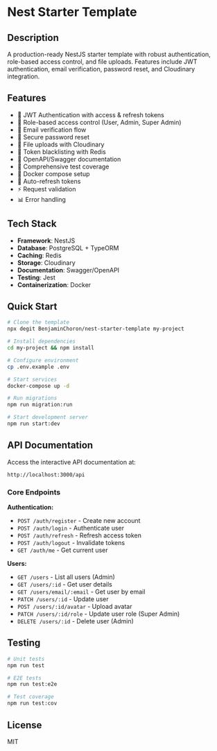 # Nest Starter Template

## Description

A production-ready NestJS starter template with robust authentication, role-based access control, and file uploads. Features include JWT authentication, email verification, password reset, and Cloudinary integration.

## Features

- 🔐 JWT Authentication with access & refresh tokens
- 👥 Role-based access control (User, Admin, Super Admin)
- 📧 Email verification flow
- 🔑 Secure password reset
- 📁 File uploads with Cloudinary
- 🚫 Token blacklisting with Redis
- 📝 OpenAPI/Swagger documentation
- 🧪 Comprehensive test coverage
- 🐳 Docker compose setup
- 🔄 Auto-refresh tokens
- ⚡ Request validation
- 📊 Error handling

## Tech Stack

- **Framework**: NestJS
- **Database**: PostgreSQL + TypeORM
- **Caching**: Redis
- **Storage**: Cloudinary
- **Documentation**: Swagger/OpenAPI
- **Testing**: Jest
- **Containerization**: Docker

## Quick Start

```bash
# Clone the template
npx degit BenjaminChoron/nest-starter-template my-project

# Install dependencies
cd my-project && npm install

# Configure environment
cp .env.example .env

# Start services
docker-compose up -d

# Run migrations
npm run migration:run

# Start development server
npm run start:dev
```

## API Documentation

Access the interactive API documentation at:

```
http://localhost:3000/api
```

### Core Endpoints

**Authentication:**

- `POST /auth/register` - Create new account
- `POST /auth/login` - Authenticate user
- `POST /auth/refresh` - Refresh access token
- `POST /auth/logout` - Invalidate tokens
- `GET /auth/me` - Get current user

**Users:**

- `GET /users` - List all users (Admin)
- `GET /users/:id` - Get user details
- `GET /users/email/:email` - Get user by email
- `PATCH /users/:id` - Update user
- `POST /users/:id/avatar` - Upload avatar
- `PATCH /users/:id/role` - Update user role (Super Admin)
- `DELETE /users/:id` - Delete user (Admin)

## Testing

```bash
# Unit tests
npm run test

# E2E tests
npm run test:e2e

# Test coverage
npm run test:cov
```

## License

MIT

